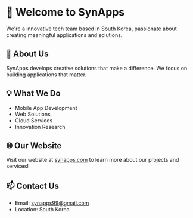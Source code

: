 # 🌟 Welcome to SynApps

We're a innovative tech team based in South Korea, passionate about creating meaningful applications and solutions.

## 🚀 About Us
SynApps develops creative solutions that make a difference. We focus on building applications that matter.

## 💡 What We Do
- Mobile App Development
- Web Solutions
- Cloud Services
- Innovation Research

## 🌐 Our Website
Visit our website at [synapps.com]([https://synapps.com](https://synapps-five.vercel.app/)) to learn more about our projects and services!

## 📫 Contact Us
- Email: synapps99@gmail.com
- Location: South Korea

